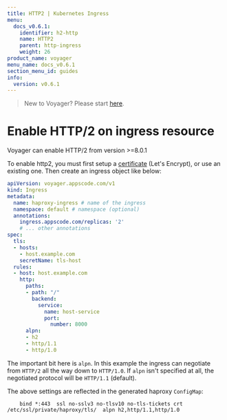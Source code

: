 ```yaml
---
title: HTTP2 | Kubernetes Ingress
menu:
  docs_v0.6.1:
    identifier: h2-http
    name: HTTP2
    parent: http-ingress
    weight: 26
product_name: voyager
menu_name: docs_v0.6.1
section_menu_id: guides
info:
  version: v0.6.1
---
```


> New to Voyager? Please start [here](/docs/v0.6.1/concepts/overview).

# Enable HTTP/2 on ingress resource

Voyager can enable HTTP/2 from version >=8.0.1

To enable http2, you must first setup a [certificate](/docs/v0.6.1/guides/certificate) (Let's Encrypt), or use an existing one. Then create an ingress object like below:

```yaml
apiVersion: voyager.appscode.com/v1
kind: Ingress
metadata:
  name: haproxy-ingress # name of the ingress
  namespace: default # namespace (optional)
  annotations:
    ingress.appscode.com/replicas: '2'
    # ... other annotations
spec:
  tls:
  - hosts:
    - host.example.com
    secretName: tls-host
  rules:
  - host: host.example.com
    http:
      paths:
      - path: "/"
        backend:
          service:
            name: host-service
            port:
              number: 8000
      alpn:
      - h2
      - http/1.1
      - http/1.0
```

The important bit here is `alpn`. In this example the ingress can negotiate from `HTTP/2` all the way down to `HTTP/1.0`. If `alpn` isn't specified at all, the negotiated protocol will be `HTTP/1.1` (default).

The above settings are reflected in the generated haproxy `ConfigMap`:

```frontend http-0_0_0_0-443
    bind *:443  ssl no-sslv3 no-tlsv10 no-tls-tickets crt /etc/ssl/private/haproxy/tls/  alpn h2,http/1.1,http/1.0
```
